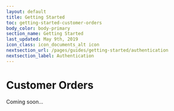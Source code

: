 ```yaml
---
layout: default
title: Getting Started
toc: getting-started-customer-orders
body_color: body-primary
section_name: Getting Started
last_updated: May 9th, 2019
icon_class: icon_documents_alt icon
nextsection_url: /pages/guides/getting-started/authentication
nextsection_label: Authentication
---
```

# Customer Orders
Coming soon...